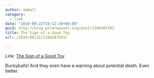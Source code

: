 ```yaml
---
author: awball
category:
  - link
date: "2010-09-22T19:12:30+00:00"
guid: http://blog.polarweasel.org/post/1168307503
title: The Sign of a Good Toy
url: /2010/09/22/1168307503/

---
```

Link: [The Sign of a Good Toy](http://www.onefoottsunami.com/2010/09/17/the-sign-of-a-good-toy/)

Buckyballs! And they even have a warning about potential death. Even better.
